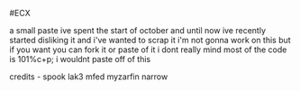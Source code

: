 #ECX

a small paste ive spent the start of october and until now ive recently started disliking it and i've wanted to scrap it
i'm not gonna work on this but if you want you can fork it or paste of it i dont really mind
most of the code is 101%c+p; i wouldnt paste off of this

credits -
spook
lak3
mfed
myzarfin
narrow
